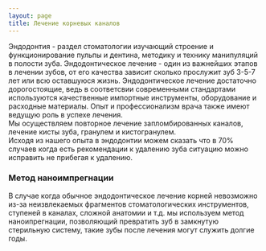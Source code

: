 ```yaml
---
layout: page
title: Лечение корневых каналов
---
```

Эндодонтия - раздел стоматологии изучающий строение и функционирование пульпы и дентина, методику и технику манипуляций в полости зуба. Эндодонтическое лечение - один из важнейших этапов в лечении зубов, от его качества зависит сколько прослужит зуб 3-5-7 лет или всю оставшуюся жизнь. Эндодонтическое лечение достаточно дорогостоящие, ведь в соответсвии современными стандартами используются качественные импортные инструменты, оборудование и расходные материалы. Опыт и профессионализм врача также имеют ведущую роль в успехе лечения.  
Мы осуществляем повторное лечение запломбированных каналов, лечение кисты зуба, гранулем и кистогранулем.  
Исходя из нашего опыта в эндодонтии можем сказать что в 70% случаев когда есть рекомендации к удалению зуба ситуацию можно исправить не прибегая к удалению.  

### Метод наноимпрегнации
В случае когда обычное эндодонтическое лечение корней невозможно из-за неизвлекаемых фрагментов стоматологических инструментов, ступеней в каналах, сложной анатомии и т.д. мы используем метод наноипрегнации, позволяющий превратить зуб в замкнутую стерильную систему, такие зубы после лечения могут служить долгие годы.

